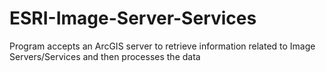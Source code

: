 # ESRI-Image-Server-Services
Program accepts an ArcGIS server to retrieve information related to Image Servers/Services and then processes the data
